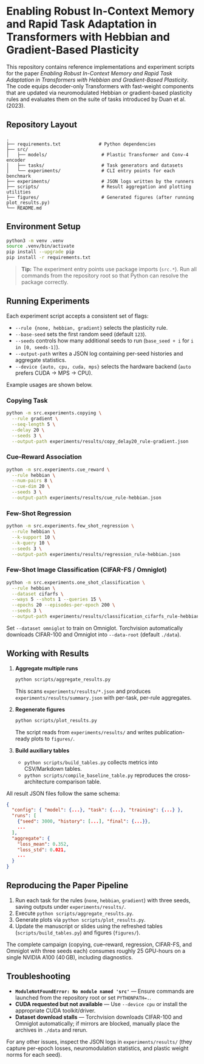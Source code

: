 # Enabling Robust In-Context Memory and Rapid Task Adaptation in Transformers with Hebbian and Gradient-Based Plasticity

This repository contains reference implementations and experiment scripts for the paper *Enabling Robust In-Context Memory and Rapid Task Adaptation in Transformers with Hebbian and Gradient-Based Plasticity*.  The code equips decoder-only Transformers with fast-weight components that are updated via neuromodulated Hebbian or gradient-based plasticity rules and evaluates them on the suite of tasks introduced by Duan et al. (2023).

## Repository Layout

```
.
├── requirements.txt              # Python dependencies
├── src/
│   ├── models/                    # Plastic Transformer and Conv-4 encoder
│   ├── tasks/                     # Task generators and datasets
│   └── experiments/               # CLI entry points for each benchmark
├── experiments/                   # JSON logs written by the runners
├── scripts/                       # Result aggregation and plotting utilities
├── figures/                       # Generated figures (after running plot_results.py)
└── README.md
```

## Environment Setup

```bash
python3 -m venv .venv
source .venv/bin/activate
pip install --upgrade pip
pip install -r requirements.txt
```

> **Tip:** The experiment entry points use package imports (`src.*`).  Run all commands from the repository root so that Python can resolve the package correctly.

## Running Experiments

Each experiment script accepts a consistent set of flags:

- `--rule {none, hebbian, gradient}` selects the plasticity rule.
- `--base-seed` sets the first random seed (default `123`).
- `--seeds` controls how many additional seeds to run (`base_seed + i` for `i in [0, seeds-1]`).
- `--output-path` writes a JSON log containing per-seed histories and aggregate statistics.
- `--device {auto, cpu, cuda, mps}` selects the hardware backend (`auto` prefers CUDA → MPS → CPU).

Example usages are shown below.

### Copying Task

```bash
python -m src.experiments.copying \
  --rule gradient \
  --seq-length 5 \
  --delay 20 \
  --seeds 3 \
  --output-path experiments/results/copy_delay20_rule-gradient.json
```

### Cue–Reward Association

```bash
python -m src.experiments.cue_reward \
  --rule hebbian \
  --num-pairs 8 \
  --cue-dim 20 \
  --seeds 3 \
  --output-path experiments/results/cue_rule-hebbian.json
```

### Few-Shot Regression

```bash
python -m src.experiments.few_shot_regression \
  --rule hebbian \
  --k-support 10 \
  --k-query 10 \
  --seeds 3 \
  --output-path experiments/results/regression_rule-hebbian.json
```

### Few-Shot Image Classification (CIFAR-FS / Omniglot)

```bash
python -m src.experiments.one_shot_classification \
  --rule hebbian \
  --dataset cifarfs \
  --ways 5 --shots 1 --queries 15 \
  --epochs 20 --episodes-per-epoch 200 \
  --seeds 3 \
  --output-path experiments/results/classification_cifarfs_rule-hebbian.json
```

Set `--dataset omniglot` to train on Omniglot.  Torchvision automatically downloads CIFAR-100 and Omniglot into `--data-root` (default `./data`).

## Working with Results

1. **Aggregate multiple runs**

   ```bash
   python scripts/aggregate_results.py
   ```

   This scans `experiments/results/*.json` and produces `experiments/results/summary.json` with per-task, per-rule aggregates.

2. **Regenerate figures**

   ```bash
   python scripts/plot_results.py
   ```

   The script reads from `experiments/results/` and writes publication-ready plots to `figures/`.

3. **Build auxiliary tables**

   - `python scripts/build_tables.py` collects metrics into CSV/Markdown tables.
   - `python scripts/compile_baseline_table.py` reproduces the cross-architecture comparison table.

All result JSON files follow the same schema:

```json
{
  "config": { "model": {...}, "task": {...}, "training": {...} },
  "runs": [
    {"seed": 3000, "history": [...], "final": {...}},
    ...
  ],
  "aggregate": {
    "loss_mean": 0.352,
    "loss_std": 0.021,
    ...
  }
}
```

## Reproducing the Paper Pipeline

1. Run each task for the rules (`none`, `hebbian`, `gradient`) with three seeds, saving outputs under `experiments/results/`.
2. Execute `python scripts/aggregate_results.py`.
3. Generate plots via `python scripts/plot_results.py`.
4. Update the manuscript or slides using the refreshed tables (`scripts/build_tables.py`) and figures (`figures/`).

The complete campaign (copying, cue–reward, regression, CIFAR-FS, and Omniglot with three seeds each) consumes roughly 25 GPU-hours on a single NVIDIA A100 (40 GB), including diagnostics.

## Troubleshooting

- **`ModuleNotFoundError: No module named 'src'`** — Ensure commands are launched from the repository root or set `PYTHONPATH=.`.
- **CUDA requested but not available** — Use `--device cpu` or install the appropriate CUDA toolkit/driver.
- **Dataset download stalls** — Torchvision downloads CIFAR-100 and Omniglot automatically; if mirrors are blocked, manually place the archives in `./data` and rerun.

For any other issues, inspect the JSON logs in `experiments/results/` (they capture per-epoch losses, neuromodulation statistics, and plastic weight norms for each seed).

